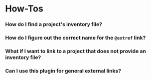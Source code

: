 # How-Tos

### How do I find a project's inventory file?


### How do I figure out the correct name for the `@extref` link?


### What if I want to link to a project that does not provide an inventory file?


### Can I use this plugin for general external links?
